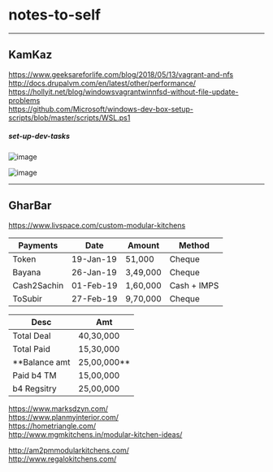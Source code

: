 # notes-to-self

----------------------------
## KamKaz
https://www.geeksareforlife.com/blog/2018/05/13/vagrant-and-nfs  
http://docs.drupalvm.com/en/latest/other/performance/  
https://hollyit.net/blog/windowsvagrantwinnfsd-without-file-update-problems  
https://github.com/Microsoft/windows-dev-box-setup-scripts/blob/master/scripts/WSL.ps1  

##### set-up-dev-tasks

![image](https://user-images.githubusercontent.com/13016162/53466243-3cf94880-3a77-11e9-9c73-134aa04928bf.png)

![image](https://user-images.githubusercontent.com/13016162/53471541-07f6f100-3a8b-11e9-936d-6414ae7059bf.png)


---------------------------
## GharBar

https://www.livspace.com/custom-modular-kitchens

Payments   |	Date     |	   Amount    |	Method     |
---        |    ---    |      ----     |    ---      |
Token	     | 19-Jan-19 |     51,000    | Cheque      |
Bayana	   | 26-Jan-19 |    3,49,000	 | Cheque      |
Cash2Sachin| 01-Feb-19 |	  1,60,000	 | Cash + IMPS |
ToSubir	   | 27-Feb-19 |  	9,70,000	 | Cheque      |

  Desc      |         Amt             |
---         |       ---               |
Total Deal  |     40,30,000           |
Total Paid  |     15,30,000           |
**Balance amt |     25,00,000**       |
Paid b4 TM  |     15,00,000           |
b4 Regsitry |     25,00,000           |

https://www.marksdzyn.com/  
https://www.planmyinterior.com/  
https://hometriangle.com/   
http://www.mgmkitchens.in/modular-kitchen-ideas/  

http://am2pmmodularkitchens.com/  
http://www.regalokitchens.com/  

